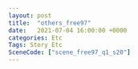 ```yaml
---
layout: post
title:  "others_free97"
date:   2021-07-04 16:00:00 +0000
categories: Etc
Tags: Story Etc
SceneCode: ["scene_free97_q1_s20"]
---
```


